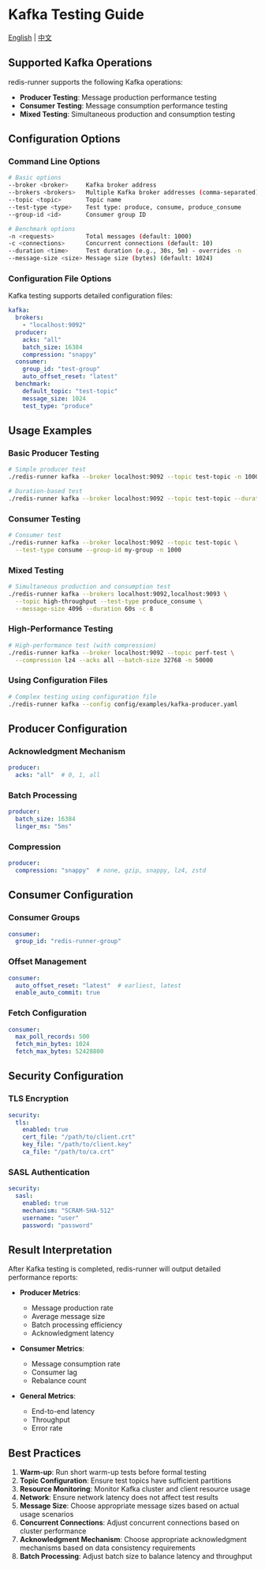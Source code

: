 # Kafka Testing Guide

[English](kafka.md) | [中文](../zh/user-guide/kafka.md)

## Supported Kafka Operations

redis-runner supports the following Kafka operations:

- **Producer Testing**: Message production performance testing
- **Consumer Testing**: Message consumption performance testing
- **Mixed Testing**: Simultaneous production and consumption testing

## Configuration Options

### Command Line Options

```bash
# Basic options
--broker <broker>     Kafka broker address
--brokers <brokers>   Multiple Kafka broker addresses (comma-separated)
--topic <topic>       Topic name
--test-type <type>    Test type: produce, consume, produce_consume
--group-id <id>       Consumer group ID

# Benchmark options
-n <requests>         Total messages (default: 1000)
-c <connections>      Concurrent connections (default: 10)
--duration <time>     Test duration (e.g., 30s, 5m) - overrides -n
--message-size <size> Message size (bytes) (default: 1024)
```

### Configuration File Options

Kafka testing supports detailed configuration files:

```yaml
kafka:
  brokers:
    - "localhost:9092"
  producer:
    acks: "all"
    batch_size: 16384
    compression: "snappy"
  consumer:
    group_id: "test-group"
    auto_offset_reset: "latest"
  benchmark:
    default_topic: "test-topic"
    message_size: 1024
    test_type: "produce"
```

## Usage Examples

### Basic Producer Testing

```bash
# Simple producer test
./redis-runner kafka --broker localhost:9092 --topic test-topic -n 10000 -c 5

# Duration-based test
./redis-runner kafka --broker localhost:9092 --topic test-topic --duration 60s -c 10
```

### Consumer Testing

```bash
# Consumer test
./redis-runner kafka --broker localhost:9092 --topic test-topic \
  --test-type consume --group-id my-group -n 1000
```

### Mixed Testing

```bash
# Simultaneous production and consumption test
./redis-runner kafka --brokers localhost:9092,localhost:9093 \
  --topic high-throughput --test-type produce_consume \
  --message-size 4096 --duration 60s -c 8
```

### High-Performance Testing

```bash
# High-performance test (with compression)
./redis-runner kafka --broker localhost:9092 --topic perf-test \
  --compression lz4 --acks all --batch-size 32768 -n 50000
```

### Using Configuration Files

```bash
# Complex testing using configuration file
./redis-runner kafka --config config/examples/kafka-producer.yaml
```

## Producer Configuration

### Acknowledgment Mechanism

```yaml
producer:
  acks: "all"  # 0, 1, all
```

### Batch Processing

```yaml
producer:
  batch_size: 16384
  linger_ms: "5ms"
```

### Compression

```yaml
producer:
  compression: "snappy"  # none, gzip, snappy, lz4, zstd
```

## Consumer Configuration

### Consumer Groups

```yaml
consumer:
  group_id: "redis-runner-group"
```

### Offset Management

```yaml
consumer:
  auto_offset_reset: "latest"  # earliest, latest
  enable_auto_commit: true
```

### Fetch Configuration

```yaml
consumer:
  max_poll_records: 500
  fetch_min_bytes: 1024
  fetch_max_bytes: 52428800
```

## Security Configuration

### TLS Encryption

```yaml
security:
  tls:
    enabled: true
    cert_file: "/path/to/client.crt"
    key_file: "/path/to/client.key"
    ca_file: "/path/to/ca.crt"
```

### SASL Authentication

```yaml
security:
  sasl:
    enabled: true
    mechanism: "SCRAM-SHA-512"
    username: "user"
    password: "password"
```

## Result Interpretation

After Kafka testing is completed, redis-runner will output detailed performance reports:

- **Producer Metrics**:
  - Message production rate
  - Average message size
  - Batch processing efficiency
  - Acknowledgment latency

- **Consumer Metrics**:
  - Message consumption rate
  - Consumer lag
  - Rebalance count

- **General Metrics**:
  - End-to-end latency
  - Throughput
  - Error rate

## Best Practices

1. **Warm-up**: Run short warm-up tests before formal testing
2. **Topic Configuration**: Ensure test topics have sufficient partitions
3. **Resource Monitoring**: Monitor Kafka cluster and client resource usage
4. **Network**: Ensure network latency does not affect test results
5. **Message Size**: Choose appropriate message sizes based on actual usage scenarios
6. **Concurrent Connections**: Adjust concurrent connections based on cluster performance
7. **Acknowledgment Mechanism**: Choose appropriate acknowledgment mechanisms based on data consistency requirements
8. **Batch Processing**: Adjust batch size to balance latency and throughput